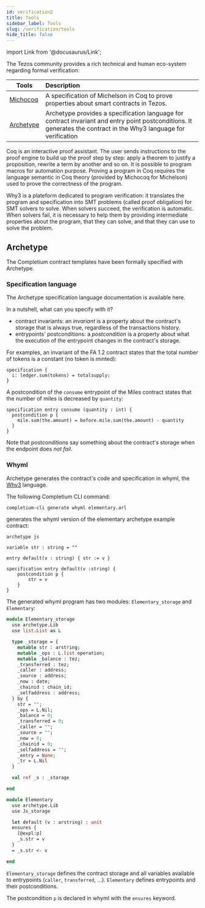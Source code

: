```yaml
---
id: verification2
title: Tools
sidebar_label: Tools
slug: /verification/tools
hide_title: false
---
```

import Link from '@docusaurus/Link';

The <Link to='/docs/dapp-tools/tezos'>Tezos</Link> community provides a rich technical and human eco-system regarding formal verification:

| Tools | Description |
| -- | :-- |
| <a href='https://gitlab.com/nomadic-labs/mi-cho-coq/' target='_blank'>Michocoq</a> | A specification of Michelson in <Link to='https://coq.inria.fr/'>Coq</Link> to prove properties about smart contracts in Tezos. |
| <a href='https://archetype-lang.org/'>Archetype</a> | Archetype provides a specification language for contract invariant and entry point postconditions. It generates the contract in the <Link to='http://why3.lri.fr/'>Why3</Link> language for verification |

<Link to='https://coq.inria.fr/'>Coq</Link> is an interactive proof assistant. The user sends instructions to the proof engine to build up the proof step by step: apply a theorem to justify a proposition, rewrite a term by another and so on. It is possible to program macros for automation purpose. Proving a program in Coq requires the language semantic in Coq theory (provided by Michocoq for Michelson) used to prove the correctness of the program.
<p/>
<Link to='http://why3.lri.fr/'>Why3</Link> is a plateform dedicated to program verification: it translates the program and specification into SMT problems (called proof obligation) for <Link to='https://en.wikipedia.org/wiki/Satisfiability_modulo_theories#Solver_approaches'>SMT solvers</Link> to solve. When solvers succeed, the verification is automatic. When solvers fail, it is necessary to help them by providing intermediate properties about the program, that they can solve, and that they can use to solve the problem.

## Archetype

The Completium <Link to='/docs/templates'>contract templates</Link> have been formally specified with Archetype.
### Specification language

The Archetype specification language documentation is available <Link to='https://docs.archetype-lang.org/archetype-language/contract-specification'>here</Link>.

In a nutshell, what can you specify with it?
* contract invariants: an *invariant* is a property about the contract's storage that is always true, regardless of the transactions history.
* entrypoints' postconditions: a *postcondition* is a property about what the execution of the entrypoint changes in the contract's storage.

For examples, an invariant of the <Link to='/docs/templates/fa12'>FA 1.2</Link> contract states that the total number of tokens is a constant (no token is minted):

```archetype
specification {
  i: ledger.sum(tokens) = totalsupply;
}
```

A postcondition of the `consume` entrypoint of the <Link to='/docs/templates/miles'>Miles</Link> contract states that the number of miles is decreased by `quantity`:

```archetype
specification entry consume (quantity : int) {
  postcondition p {
    mile.sum(the.amount) = before.mile.sum(the.amount) - quantity
  }
}
```

Note that postconditions say something about the contract's storage when the endpoint does *not fail*.

### Whyml

Archetype generates the contract's code and specification in whyml, the <a href='http://why3.lri.fr/' target='_blank'>Why3</a> language.

The following <Link to='/docs/cli'>Completium CLI</Link> command:

```bash
completium-cli generate whyml elementary.arl
```

generates the whyml version of the elementary archetype example contract:

```archetype title="elementary.arl"
archetype js

variable str : string = ""

entry default(v : string) { str := v }

specification entry default(v :string) {
    postcondition p {
        str = v
    }
}
```

The generated whyml program has two modules: `Elementary_storage` and `Elementary`:

```ocaml {6,37-42} title="elementary.mlw"
module Elementary_storage
  use archetype.Lib
  use list.List as L

  type _storage = {
    mutable str : arstring;
    mutable _ops : L.list operation;
    mutable _balance : tez;
    _transferred : tez;
    _caller : address;
    _source : address;
    _now : date;
    _chainid : chain_id;
    _selfaddress : address;
  } by {
    str = "";
    _ops = L.Nil;
    _balance = 0;
    _transferred = 0;
    _caller = "";
    _source = "";
    _now = 0;
    _chainid = 0;
    _selfaddress = "";
    _entry = None;
    _tr = L.Nil
  }

  val ref _s : _storage

end

module Elementary
  use archetype.Lib
  use Js_storage

  let default (v : arstring) : unit
  ensures {
    [@expl:p]
    _s.str = v
  }
  = _s.str <- v

end
```

`Elementary_storage` defines the contract storage and all variables available to entrypoints (`caller`, `transferred`, ...). `Elementary` defines entrypoints and their postconditions.

The postcondition `p` is declared in whyml with the `ensures` keyword.


